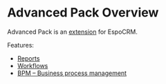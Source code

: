 # Advanced Pack Overview

Advanced Pack is an [extension](https://www.espocrm.com/extensions/advanced-pack/) for EspoCRM.

Features:

* [Reports](../../user-guide/reports.md)
* [Workflows](../../administration/workflows.md)
* [BPM – Business process management](../../administration/bpm.md)
